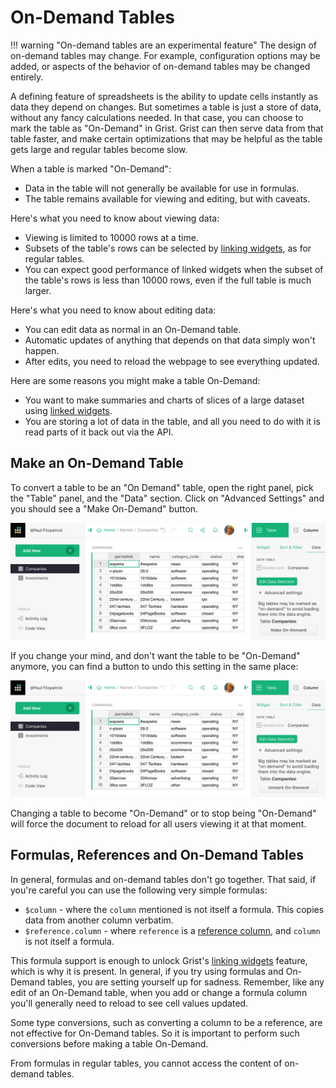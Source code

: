 # On-Demand Tables

!!! warning "On-demand tables are an experimental feature"
    The design of on-demand tables may change.  For example,
    configuration options may be added, or aspects of the behavior of
    on-demand tables may be changed entirely.

A defining feature of spreadsheets is the ability to update cells instantly as
data they depend on changes.  But sometimes a table is just a store of data,
without any fancy calculations needed.  In that case, you can choose to mark
the table as "On-Demand" in Grist.  Grist can then serve data from that table
faster, and make certain optimizations that may be helpful as the table gets
large and regular tables become slow.

When a table is marked "On-Demand":

  - Data in the table will not generally be available for use in formulas.
  - The table remains available for viewing and editing, but with
    caveats.

Here's what you need to know about viewing data:

  - Viewing is limited to 10000 rows at a time.
  - Subsets of the table's rows can be selected by
    [linking widgets](linking-widgets.md), as for regular tables.
  - You can expect good performance of linked widgets when the
    subset of the table's rows is less than 10000 rows, even if the
    full table is much larger.

Here's what you need to know about editing data:

  - You can edit data as normal in an On-Demand table.
  - Automatic updates of anything that depends on that data simply
    won't happen.
  - After edits, you need to reload the webpage to see everything
    updated.

Here are some reasons you might make a table On-Demand:

  - You want to make summaries and charts of slices of a large
    dataset using [linked widgets](linking-widgets.md).
  - You are storing a lot of data in the table, and all you need to
    do with it is read parts of it back out via the API.

## Make an On-Demand Table

To convert a table to be an "On Demand" table, open the right panel,
pick the "Table" panel, and the "Data" section.  Click on "Advanced
Settings" and you should see a "Make On-Demand" button.

![on-demand-button](images/on-demand/on-demand-button.png)

If you change your mind, and don't want the table to be "On-Demand" anymore,
you can find a button to undo this setting in the same place:

![on-demand-undo](images/on-demand/on-demand-undo.png)

Changing a table to become "On-Demand" or to stop being "On-Demand" will
force the document to reload for all users viewing it at that moment.

## Formulas, References and On-Demand Tables

In general, formulas and on-demand tables don't go together.  That said,
if you're careful you can use the following very simple formulas:

 * `$column` - where the `column` mentioned is not itself a formula.
   This copies data from another column verbatim.
 * `$reference.column` - where `reference` is a [reference column](col-refs.md),
   and `column` is not itself a formula.

This formula support is enough to unlock Grist's [linking
widgets](linking-widgets.md) feature, which is why it is present.  In
general, if you try using formulas and On-Demand tables, you are
setting yourself up for sadness.  Remember, like any edit of an
On-Demand table, when you add or change a formula column you'll
generally need to reload to see cell values updated.

Some type conversions, such as converting a column to be a reference,
are not effective for On-Demand tables.  So it is important to perform
such conversions before making a table On-Demand.

From formulas in regular tables, you cannot access the content of
on-demand tables.
